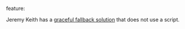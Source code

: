 feature: <datalist>
status: use
tags: polyfill gtie9 nomobile
kind: html
polyfillurls: [jQuery Datalist Plugin](http://miketaylr.com/code/datalist.html)

Jeremy Keith has a [graceful fallback solution](http://adactio.com/journal/4272/) that does not use a script.
